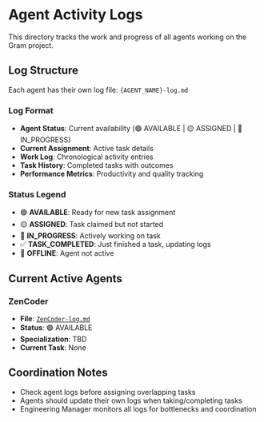 # Agent Activity Logs

This directory tracks the work and progress of all agents working on the Gram project.

## Log Structure

Each agent has their own log file: `{AGENT_NAME}-log.md`

### Log Format
- **Agent Status**: Current availability (🟢 AVAILABLE | 🟡 ASSIGNED | 🔵 IN_PROGRESS)
- **Current Assignment**: Active task details
- **Work Log**: Chronological activity entries
- **Task History**: Completed tasks with outcomes
- **Performance Metrics**: Productivity and quality tracking

### Status Legend
- 🟢 **AVAILABLE**: Ready for new task assignment
- 🟡 **ASSIGNED**: Task claimed but not started
- 🔵 **IN_PROGRESS**: Actively working on task
- ✅ **TASK_COMPLETED**: Just finished a task, updating logs
- 🚫 **OFFLINE**: Agent not active

## Current Active Agents

### ZenCoder
- **File**: [`ZenCoder-log.md`](./ZenCoder-log.md)
- **Status**: 🟢 AVAILABLE
- **Specialization**: TBD
- **Current Task**: None

## Coordination Notes

- Check agent logs before assigning overlapping tasks
- Agents should update their own logs when taking/completing tasks
- Engineering Manager monitors all logs for bottlenecks and coordination
